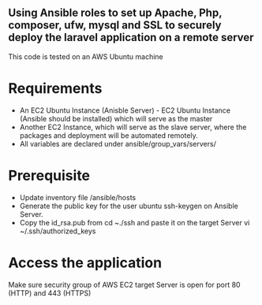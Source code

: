 ## Using Ansible roles to set up Apache, Php, composer, ufw, mysql and SSL to securely deploy the laravel application on a remote server
This code is tested on an AWS Ubuntu machine

# Requirements
<ul> 
<li>An EC2 Ubuntu Instance (Anisble Server) - EC2 Ubuntu Instance (Ansible should be installed) which will serve as the master </li>
<li> Another  EC2 Instance, which will serve as the slave server, where the packages and deployment will be automated remotely.</li>
<li>All variables are declared under ansible/group_vars/servers/</li>
</ul>

# Prerequisite


<ul> 
<li> Update inventory file /ansible/hosts </li>
<li> Generate the public key for the user ubuntu ssh-keygen on Ansible Server.</li>
<li>Copy the id_rsa.pub from cd ~./ssh and paste it on the target Server vi ~/.ssh/authorized_keys </li>
</ul> 

# Access the application 

Make sure security group of AWS EC2 target Server is open for port 80 (HTTP) and 443 (HTTPS)

